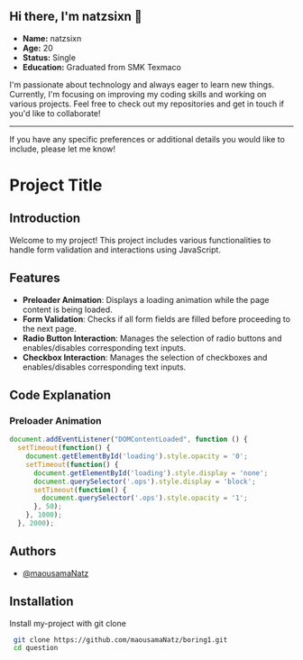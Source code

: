 
## Hi there, I'm natzsixn 👋

- **Name:** natzsixn
- **Age:** 20
- **Status:** Single
- **Education:** Graduated from SMK Texmaco

I'm passionate about technology and always eager to learn new things. Currently, I'm focusing on improving my coding skills and working on various projects. Feel free to check out my repositories and get in touch if you'd like to collaborate!

---

If you have any specific preferences or additional details you would like to include, please let me know!

# Project Title

## Introduction

Welcome to my project! This project includes various functionalities to handle form validation and interactions using JavaScript.

## Features

- **Preloader Animation**: Displays a loading animation while the page content is being loaded.
- **Form Validation**: Checks if all form fields are filled before proceeding to the next page.
- **Radio Button Interaction**: Manages the selection of radio buttons and enables/disables corresponding text inputs.
- **Checkbox Interaction**: Manages the selection of checkboxes and enables/disables corresponding text inputs.

## Code Explanation

### Preloader Animation

```javascript
document.addEventListener("DOMContentLoaded", function () {
  setTimeout(function() {
    document.getElementById('loading').style.opacity = '0';
    setTimeout(function() {
      document.getElementById('loading').style.display = 'none';
      document.querySelector('.ops').style.display = 'block';
      setTimeout(function() {
        document.querySelector('.ops').style.opacity = '1';
      }, 50);
    }, 1000);
  }, 2000);
```
 

## Authors

- [@maousamaNatz](https://github.com/maousamaNatz)


## Installation

Install my-project with git clone

```bash
 git clone https://github.com/maousamaNatz/boring1.git
 cd question
```
    

